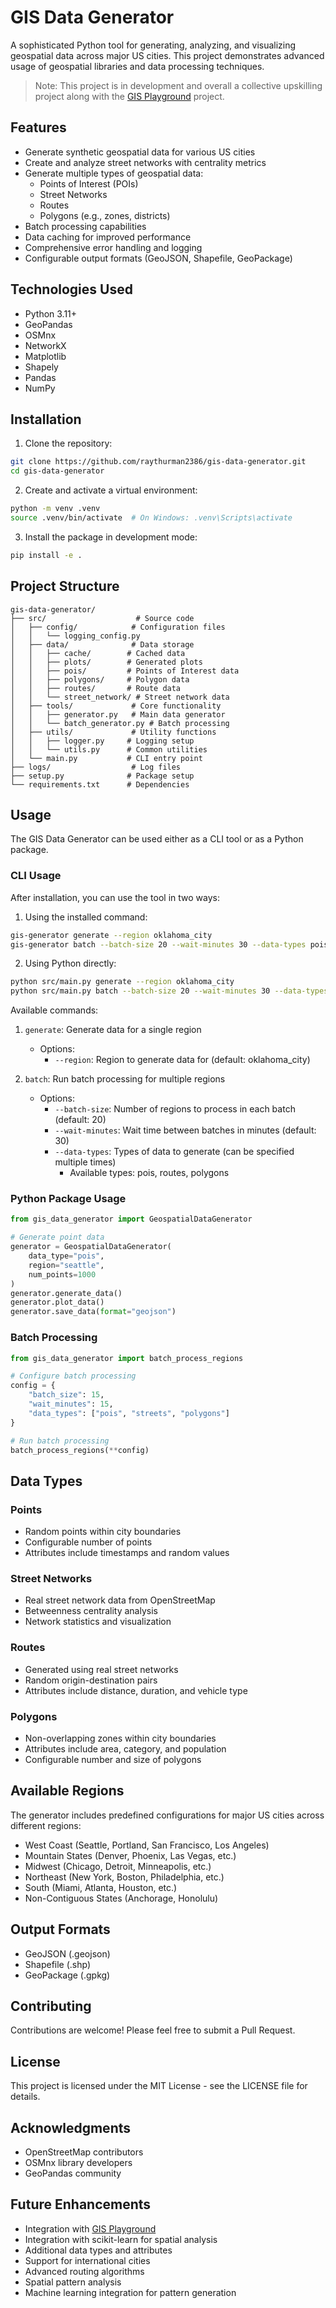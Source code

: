 # GIS Data Generator

A sophisticated Python tool for generating, analyzing, and visualizing geospatial data across major US cities.
This project demonstrates advanced usage of geospatial libraries and data processing techniques.

> Note: This project is in development and overall a collective upskilling project along with the [GIS Playground](https://github.com/raythurman/gis-playground) project.

## Features

- Generate synthetic geospatial data for various US cities
- Create and analyze street networks with centrality metrics
- Generate multiple types of geospatial data:
    - Points of Interest (POIs)
    - Street Networks
    - Routes
    - Polygons (e.g., zones, districts)
- Batch processing capabilities
- Data caching for improved performance
- Comprehensive error handling and logging
- Configurable output formats (GeoJSON, Shapefile, GeoPackage)

## Technologies Used

- Python 3.11+
- GeoPandas
- OSMnx
- NetworkX
- Matplotlib
- Shapely
- Pandas
- NumPy

## Installation

1. Clone the repository:
```bash
git clone https://github.com/raythurman2386/gis-data-generator.git
cd gis-data-generator
```

2. Create and activate a virtual environment:
```bash
python -m venv .venv
source .venv/bin/activate  # On Windows: .venv\Scripts\activate
```

3. Install the package in development mode:
```bash
pip install -e .
```

## Project Structure

```
gis-data-generator/
├── src/                    # Source code
│   ├── config/            # Configuration files
│   │   └── logging_config.py
│   ├── data/              # Data storage
│   │   ├── cache/        # Cached data
│   │   ├── plots/        # Generated plots
│   │   ├── pois/         # Points of Interest data
│   │   ├── polygons/     # Polygon data
│   │   ├── routes/       # Route data
│   │   └── street_network/ # Street network data
│   ├── tools/             # Core functionality
│   │   ├── generator.py   # Main data generator
│   │   └── batch_generator.py # Batch processing
│   ├── utils/             # Utility functions
│   │   ├── logger.py     # Logging setup
│   │   └── utils.py      # Common utilities
│   └── main.py           # CLI entry point
├── logs/                  # Log files
├── setup.py              # Package setup
└── requirements.txt      # Dependencies
```

## Usage

The GIS Data Generator can be used either as a CLI tool or as a Python package.

### CLI Usage

After installation, you can use the tool in two ways:

1. Using the installed command:
```bash
gis-generator generate --region oklahoma_city
gis-generator batch --batch-size 20 --wait-minutes 30 --data-types pois --data-types routes
```

2. Using Python directly:
```bash
python src/main.py generate --region oklahoma_city
python src/main.py batch --batch-size 20 --wait-minutes 30 --data-types pois --data-types routes
```

Available commands:

1. `generate`: Generate data for a single region
   - Options:
     - `--region`: Region to generate data for (default: oklahoma_city)

2. `batch`: Run batch processing for multiple regions
   - Options:
     - `--batch-size`: Number of regions to process in each batch (default: 20)
     - `--wait-minutes`: Wait time between batches in minutes (default: 30)
     - `--data-types`: Types of data to generate (can be specified multiple times)
       - Available types: pois, routes, polygons

### Python Package Usage

```python
from gis_data_generator import GeospatialDataGenerator

# Generate point data
generator = GeospatialDataGenerator(
    data_type="pois",
    region="seattle",
    num_points=1000
)
generator.generate_data()
generator.plot_data()
generator.save_data(format="geojson")
```

### Batch Processing

```python
from gis_data_generator import batch_process_regions

# Configure batch processing
config = {
    "batch_size": 15,
    "wait_minutes": 15,
    "data_types": ["pois", "streets", "polygons"]
}

# Run batch processing
batch_process_regions(**config)
```

## Data Types

### Points
- Random points within city boundaries
- Configurable number of points
- Attributes include timestamps and random values

### Street Networks
- Real street network data from OpenStreetMap
- Betweenness centrality analysis
- Network statistics and visualization

### Routes
- Generated using real street networks
- Random origin-destination pairs
- Attributes include distance, duration, and vehicle type

### Polygons
- Non-overlapping zones within city boundaries
- Attributes include area, category, and population
- Configurable number and size of polygons

## Available Regions

The generator includes predefined configurations for major US cities across different regions:

- West Coast (Seattle, Portland, San Francisco, Los Angeles)
- Mountain States (Denver, Phoenix, Las Vegas, etc.)
- Midwest (Chicago, Detroit, Minneapolis, etc.)
- Northeast (New York, Boston, Philadelphia, etc.)
- South (Miami, Atlanta, Houston, etc.)
- Non-Contiguous States (Anchorage, Honolulu)

## Output Formats

- GeoJSON (.geojson)
- Shapefile (.shp)
- GeoPackage (.gpkg)

## Contributing

Contributions are welcome! Please feel free to submit a Pull Request.

## License

This project is licensed under the MIT License - see the LICENSE file for details.

## Acknowledgments

- OpenStreetMap contributors
- OSMnx library developers
- GeoPandas community

## Future Enhancements

- Integration with [GIS Playground](https://github.com/raythurman/gis-playground)
- Integration with scikit-learn for spatial analysis
- Additional data types and attributes
- Support for international cities
- Advanced routing algorithms
- Spatial pattern analysis
- Machine learning integration for pattern generation
